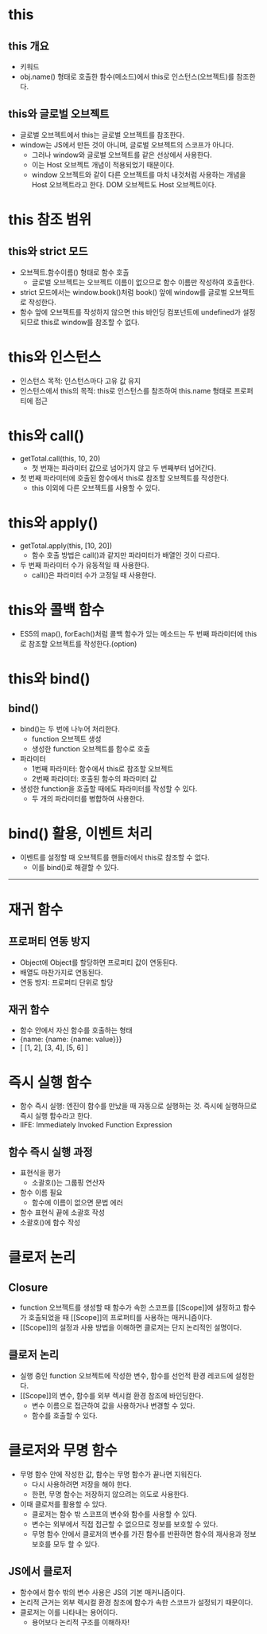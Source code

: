 # this

## this 개요

- 키워드
- obj.name() 형태로 호출한 함수(메소드)에서 this로 인스턴스(오브젝트)를 참조한다.

## this와 글로벌 오브젝트

- 글로벌 오브젝트에서 this는 글로벌 오브젝트를 참조한다.
- window는 JS에서 만든 것이 아니며, 글로벌 오브젝트의 스코프가 아니다.
    - 그러나 window와 글로벌 오브젝트를 같은 선상에서 사용한다.
    - 이는 Host 오브젝트 개념이 적용되었기 때문이다.
    - window 오브젝트와 같이 다른 오브젝트를 마치 내것처럼 사용하는 개념을 Host 오브젝트라고 한다. DOM 오브젝트도 Host 오브젝트이다.

# this 참조 범위

## this와 strict 모드

- 오브젝트.함수이름() 형태로 함수 호출
    - 글로벌 오브젝트는 오브젝트 이름이 없으므로 함수 이름만 작성하여 호출한다.
- strict 모드에서는 window.book()처럼 book() 앞에 window를 글로벌 오브젝트로 작성한다.
- 함수 앞에 오브젝트를 작성하지 않으면 this 바인딩 컴포넌트에 undefined가 설정되므로 this로 window를 참조할 수 없다.

# this와 인스턴스

- 인스턴스 목적: 인스턴스마다 고유 값 유지
- 인스턴스에서 this의 목적: this로 인스턴스를 참조하여 this.name 형태로 프로퍼티에 접근

# this와 call()

- getTotal.call(this, 10, 20)
    - 첫 번재는 파라미터 값으로 넘어가지 않고 두 번째부터 넘어간다.
- 첫 번째 파라미터에 호출된 함수에서 this로 참조할 오브젝트를 작성한다.
    - this 이외에 다른 오브젝트를 사용할 수 있다.

# this와 apply()

- getTotal.apply(this, [10, 20])
    - 함수 호출 방법은 call()과 같지만 파라미터가 배열인 것이 다르다.
- 두 번째 파라미터 수가 유동적일 때 사용한다.
    - call()은 파라미터 수가 고정일 때 사용한다.

# this와 콜백 함수

- ES5의 map(), forEach()처럼 콜백 함수가 있는 메소드는 두 번째 파라미터에 this로 참조할 오브젝트를 작성한다.(option)

# this와 bind()

## bind()

- bind()는 두 번에 나누어 처리한다.
    - function 오브젝트 생성
    - 생성한 function 오브젝트를 함수로 호출
- 파라미터
    - 1번째 파라미터: 함수에서 this로 참조할 오브젝트
    - 2번째 파라미터: 호출된 함수의 파라미터 값
- 생성한 function을 호출할 때에도 파라미터를 작성할 수 있다.
    - 두 개의 파라미터를 병합하여 사용한다.

# bind() 활용, 이벤트 처리

- 이벤트를 설정할 때 오브젝트를 핸들러에서 this로 참조할 수 없다.
    - 이를 bind()로 해결할 수 있다.

---

# 재귀 함수

## 프로퍼티 연동 방지

- Object에 Object를 할당하면 프로퍼티 값이 연동된다.
- 배열도 마찬가지로 연동된다.
- 연동 방지: 프로퍼티 단위로 할당

## 재귀 함수

- 함수 안에서 자신 함수를 호출하는 형태
- {name: {name: {name: value}}}
- [ [1, 2], [3, 4], [5, 6] ]

# 즉시 실행 함수

- 함수 즉시 실행: 엔진이 함수를 만났을 때 자동으로 실행하는 것. 즉시에 실행하므로 즉시 실행 함수라고 한다.
- IIFE: Immediately Invoked Function Expression

## 함수 즉시 실행 과정

- 표현식을 평가
    - 소괄호()는 그룹핑 연산자
- 함수 이름 필요
    - 함수에 이름이 없으면 문법 에러
- 함수 표현식 끝에 소괄호 작성
- 소괄호()에 함수 작성

# 클로저 논리

## Closure

- function 오브젝트를 생성할 때 함수가 속한 스코프를 [[Scope]]에 설정하고 함수가 호출되었을 때 [[Scope]]의 프로퍼티를 사용하는 매커니즘이다.
- [[Scope]]의 설정과 사용 방법을 이해하면 클로저는 단지 논리적인 설명이다.

## 클로저 논리

- 실행 중인 function 오브젝트에 작성한 변수, 함수를 선언적 환경 레코드에 설정한다.
- [[Scope]]의 변수, 함수를 외부 렉시컬 환경 참조에 바인딩한다.
    - 변수 이름으로 접근하여 값을 사용하거나 변경할 수 있다.
    - 함수를 호출할 수 있다.

# 클로저와 무명 함수

- 무명 함수 안에 작성한 값, 함수는 무명 함수가 끝나면 지워진다.
    - 다시 사용하려면 저장을 해야 한다.
    - 한편, 무명 함수는 저장하지 않으려는 의도로 사용한다.
- 이때 클로저를 활용할 수 있다.
    - 클로저는 함수 밖 스코프의 변수와 함수를 사용할 수 있다.
    - 변수는 외부에서 직접 접근할 수 없으므로 정보를 보호할 수 있다.
    - 무명 함수 안에서 클로저의 변수를 가진 함수를 반환하면 함수의 재사용과 정보 보호를 모두 할 수 있다.

## JS에서 클로저

- 함수에서 함수 밖의 변수 사용은 JS의 기본 매커니즘이다.
- 논리적 근거는 외부 렉시컬 환경 참조에 함수가 속한 스코프가 설정되기 때문이다.
- 클로저는 이를 나타내는 용어이다.
    - 용어보다 논리적 구조를 이해하자!
